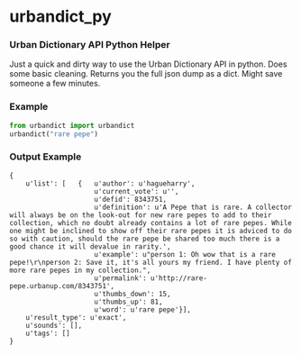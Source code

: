 # urbandict_py
### Urban Dictionary API Python Helper

Just a quick and dirty way to use the Urban Dictionary API in python. Does some basic cleaning. Returns you the full json dump as a dict. Might save someone a few minutes.

### Example
```python
from urbandict import urbandict
urbandict("rare pepe")
```

### Output Example
```
{   
    u'list': [   {   u'author': u'hagueharry',
                     u'current_vote': u'',
                     u'defid': 8343751,
                     u'definition': u'A Pepe that is rare. A collector will always be on the look-out for new rare pepes to add to their collection, which no doubt already contains a lot of rare pepes. While one might be inclined to show off their rare pepes it is adviced to do so with caution, should the rare pepe be shared too much there is a good chance it will devalue in rarity.',
                     u'example': u"person 1: Oh wow that is a rare pepe!\r\nperson 2: Save it, it's all yours my friend. I have plenty of more rare pepes in my collection.",
                     u'permalink': u'http://rare-pepe.urbanup.com/8343751',
                     u'thumbs_down': 15,
                     u'thumbs_up': 81,
                     u'word': u'rare pepe'}],
    u'result_type': u'exact',
    u'sounds': [],
    u'tags': []
}
```

